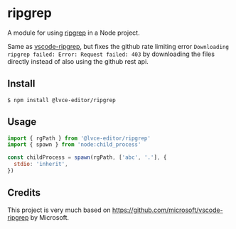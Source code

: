 # ripgrep

A module for using [ripgrep](https://github.com/BurntSushi/ripgrep/) in a Node project.

Same as [vscode-ripgrep](https://github.com/microsoft/vscode-ripgrep), but fixes the github rate limiting error `Downloading ripgrep failed: Error: Request failed: 403` by downloading the files directly instead of also using the github rest api.

## Install

```
$ npm install @lvce-editor/ripgrep
```

## Usage

```js
import { rgPath } from '@lvce-editor/ripgrep'
import { spawn } from 'node:child_process'

const childProcess = spawn(rgPath, ['abc', '.'], {
  stdio: 'inherit',
})
```

## Credits

This project is very much based on https://github.com/microsoft/vscode-ripgrep by Microsoft.
